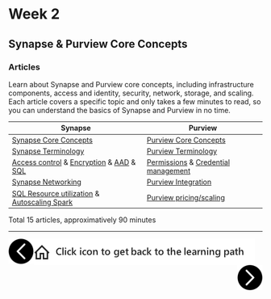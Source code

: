 # Week 2
## Synapse & Purview Core Concepts
### Articles

Learn about Synapse and Purview core concepts, including infrastructure components, access and identity, security, network, storage, and scaling. Each article covers a specific topic and only takes a few minutes to read, so you can understand the basics of Synapse and Purview in no time.

| Synapse                                                                                                                                        | Purview                                                                                       |
| ---------------------------------------------------------------------------------------------------------------------------------------------- | --------------------------------------------------------------------------------------------- |
| [Synapse Core Concepts][synapse-core]                                                                                                          | [Purview Core Concepts][purview-core]                                                         |
| [Synapse Terminology][synapse-terms]                                                                                                           | [Purview Terminology][purview-terms]                                                          |
| [Access control][synapse-security-acl] & [Encryption][synapse-security-encryption] & [AAD][synapse-security-aad] & [SQL][synapse-security-sql] | [Permissions][purview-security-permissions] & [Credential management][purview-security-creds] |
| [Synapse Networking][synapse-network]                                                                                                          | [Purview Integration][purview-network]                                                        |
| [SQL Resource utilization][synapse-scaling-sql] & [Autoscaling Spark][synapse-scaling-spark]                                                   | [Purview pricing/scaling][purview-pricing]                                                    |

<!-- Core Concepts | [Synapse][synapse-link] | [Purview][purview-link] -->


[synapse-core]: https://docs.microsoft.com/en-us/azure/synapse-analytics/overview-what-is
[synapse-terms]: https://docs.microsoft.com/en-us/azure/synapse-analytics/overview-terminology
[synapse-security-acl]: https://docs.microsoft.com/en-us/azure/synapse-analytics/security/synapse-workspace-access-control-overview
[synapse-security-encryption]: https://docs.microsoft.com/en-us/azure/synapse-analytics/security/workspaces-encryption
[synapse-security-aad]: https://docs.microsoft.com/en-us/azure/synapse-analytics/sql/active-directory-authentication
[synapse-security-sql]: https://docs.microsoft.com/en-us/azure/synapse-analytics/sql/sql-authentication?tabs=serverless
[synapse-network]: https://docs.microsoft.com/en-us/azure/synapse-analytics/security/synapse-workspace-ip-firewall
[synapse-scaling-sql]:https://docs.microsoft.com/en-us/azure/synapse-analytics/sql-data-warehouse/sql-data-warehouse-concept-resource-utilization-query-activity
[synapse-scaling-spark]:https://docs.microsoft.com/en-us/azure/synapse-analytics/spark/apache-spark-autoscale

[purview-core]: https://docs.microsoft.com/en-us/azure/purview/overview
[purview-terms]: https://docs.microsoft.com/en-us/azure/purview/frequently-asked-questions
[purview-security-permissions]: https://docs.microsoft.com/en-us/azure/purview/catalog-permissions
[purview-security-creds]: https://docs.microsoft.com/en-us/azure/purview/manage-credentials
[purview-network]: https://docs.microsoft.com/en-us/azure/purview/manage-integration-runtimes
[purview-pricing]:https://azure.microsoft.com/en-us/pricing/details/azure-purview/

Total 15 articles, approximatively 90 minutes


---

[next-link]: part3.md
[previous-link]: part1.md
[home-link]: README.md
[<img src="assets/previous.png" width="50" height="50" rotate="180" style="float:left">][previous-link]
[<img src="assets/home_button.png" style="vertical-align:middle">][home-link]
[<img src="assets/next.png" width="50" height="50" style="float:right">][next-link]
